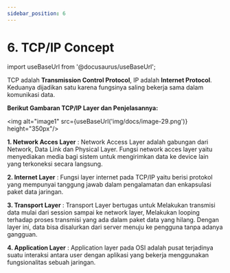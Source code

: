 ```yaml
---
sidebar_position: 6
---
```


# 6. TCP/IP Concept
import useBaseUrl from '@docusaurus/useBaseUrl';

TCP adalah **Transmission Control Protocol**, IP adalah **Internet Protocol**. Keduanya dijadikan satu karena fungsinya saling bekerja sama dalam komunikasi data. 

**Berikut Gambaran TCP/IP Layer dan Penjelasannya:**

<img alt="image1" src={useBaseUrl('img/docs/image-29.png')} height="350px"/>


**1. Network Acces Layer**  : Network Access Layer adalah gabungan dari Network, Data Link dan Physical Layer. Fungsi network acces layer yaitu menyediakan media bagi sistem untuk mengirimkan data ke device lain yang terkoneksi secara langsung. 

**2. Internet Layer**       : Fungsi layer internet pada TCP/IP yaitu berisi protokol yang mempunyai tanggung jawab dalam pengalamatan dan enkapsulasi paket data jaringan.

**3. Transport Layer**      : Transport Layer bertugas untuk Melakukan transmisi data mulai dari session sampai ke network layer, Melakukan looping terhadap proses transmisi yang ada dalam paket data yang hilang. Dengan layer ini, data bisa disalurkan dari server menuju ke pengguna tanpa adanya gangguan.  

**4. Application Layer**    : Application layer pada OSI adalah pusat terjadinya suatu interaksi antara user dengan aplikasi yang bekerja menggunakan fungsionalitas sebuah jaringan.

